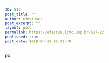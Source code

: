 ```yaml
---
ID: 517
post_title: ""
author: efestuser
post_excerpt: ""
layout: post
permalink: https://efestus.icmc.usp.br/517-2/
published: true
post_date: 2019-04-19 06:33:40
---
```

<!-- wp:paragraph -->
<p>po</p>
<!-- /wp:paragraph -->